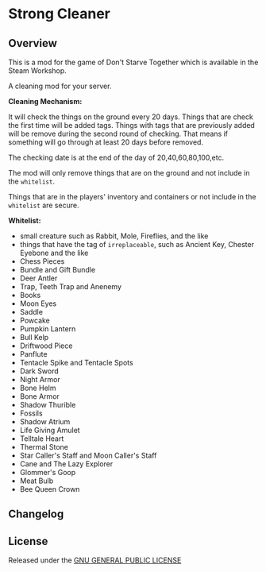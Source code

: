 # Strong Cleaner

## Overview

This is a mod for the game of Don't Starve Together which is available in the Steam Workshop. 

A cleaning mod for your server.

**Cleaning Mechanism:**

It will check the things on the ground every 20 days. Things that are check the first time will be added tags. Things with tags that are previously added will be remove during the second round of checking. That means if something will go through at least 20 days before removed.

The checking date is at the end of the day of 20,40,60,80,100,etc.

The mod will only remove things that are on the ground and not include in the `whitelist`.

Things that are in the players' inventory and containers or not include in the `whitelist` are secure.

**Whitelist:**

- small creature such as Rabbit, Mole, Fireflies, and the like
- things that have the tag of `irreplaceable`, such as Ancient Key, Chester Eyebone and the like
- Chess Pieces
- Bundle and Gift Bundle
- Deer Antler
- Trap, Teeth Trap and Anenemy
- Books
- Moon Eyes
- Saddle
- Powcake
- Pumpkin Lantern
- Bull Kelp
- Driftwood Piece
- Panflute
- Tentacle Spike and Tentacle Spots
- Dark Sword
- Night Armor
- Bone Helm
- Bone Armor
- Shadow Thurible
- Fossils
- Shadow Atrium
- Life Giving Amulet
- Telltale Heart
- Thermal Stone
- Star Caller's Staff and Moon Caller's Staff
- Cane and The Lazy Explorer
- Glommer's Goop
- Meat Bulb
- Bee Queen Crown

## Changelog

## License

Released under the [GNU GENERAL PUBLIC LICENSE](https://www.gnu.org/licenses/gpl-3.0.en.html)